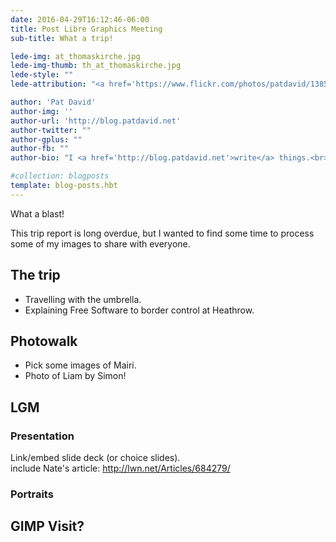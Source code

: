 ```yaml
---
date: 2016-04-29T16:12:46-06:00
title: Post Libre Graphics Meeting
sub-title: What a trip!

lede-img: at_thomaskirche.jpg
lede-img-thumb: th_at_thomaskirche.jpg
lede-style: ""
lede-attribution: "<a href='https://www.flickr.com/photos/patdavid/13855619523'>At Thomaskirche</a> by Pat David <span class='cc'><a href='https://creativecommons.org/licenses/by-sa/2.0/'>cba</a></span>"

author: 'Pat David'
author-img: ''
author-url: 'http://blog.patdavid.net'
author-twitter: ""
author-gplus: ""
author-fb: ""
author-bio: "I <a href='http://blog.patdavid.net'>write</a> things.<br>I <a href='http://www.flickr.com/photos/patdavid'>photograph</a> things.<br>Sometimes they <a href='https://pixls.us'>meet</a>."

#collection: blogposts 
template: blog-posts.hbt
---
```


What a blast!

This trip report is long overdue, but I wanted to find some time to process some of my images to share with everyone.

## The trip
* Travelling with the umbrella.
* Explaining Free Software to border control at Heathrow.

## Photowalk
* Pick some images of Mairi.
* Photo of Liam by Simon!

## LGM

### Presentation
Link/embed slide deck (or choice slides).  
include Nate's article: 
http://lwn.net/Articles/684279/

### Portraits

## GIMP Visit?

[lgm2016]: http://www.libregraphicsmeeting.org/2016/


<!-- more -->


